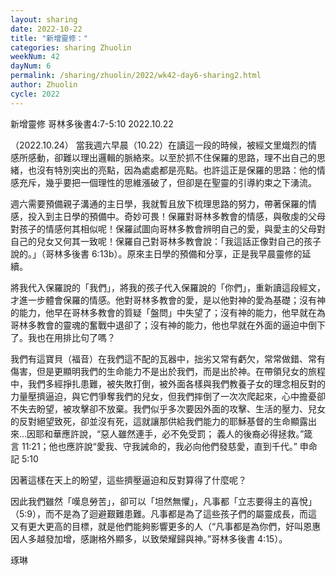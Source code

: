 ```yaml
---
layout: sharing
date: 2022-10-22
title: "新增靈修："
categories: sharing Zhuolin
weekNum: 42
dayNum: 6
permalink: /sharing/zhuolin/2022/wk42-day6-sharing2.html
author: Zhuolin
cycle: 2022
---  
```

新增靈修 哥林多後書4:7-5:10
2022.10.22

（2022.10.24）
當我週六早晨（10.22）在讀這一段的時候，被經文里熾烈的情感所感動，卻難以理出邏輯的脈絡來。以至於抓不住保羅的思路，理不出自己的思緒，也沒有特別突出的亮點，因為處處都是亮點。也許這正是保羅的思路：他的情感充斥，幾乎要把一個理性的思維漲破了，但卻是在聖靈的引導約束之下湧流。

週六需要預備親子溝通的主日學，我就暫且放下梳理思路的努力，帶著保羅的情感，投入到主日學的預備中。奇妙可畏！保羅對哥林多教會的情感，與敬虔的父母對孩子的情感何其相似呢！保羅試圖向哥林多教會辨明自己的愛，與愛主的父母對自己的兒女又何其一致呢！保羅自己對哥林多教會說：「我這話正像對自己的孩子說的。」（‭‭哥林多後書‬ ‭6‬:‭13b‬）。原來主日學的預備和分享，正是我早晨靈修的延續。

將我代入保羅說的「我們」，將我的孩子代入保羅說的「你們」，重新讀這段經文，才進一步體會保羅的情感。他對哥林多教會的愛，是以他對神的愛為基礎；沒有神的能力，他早在哥林多教會的質疑「盤問」中失望了；沒有神的能力，他早就在為哥林多教會的靈魂的奮戰中退卻了；沒有神的能力，他也早就在外面的逼迫中倒下了。我也在用排比句了嗎？

我們有這寶貝（福音）在我們這不配的瓦器中，拙劣又常有虧欠，常常做錯、常有傷害，但是更顯明我們的生命能力不是出於我們，而是出於神。在帶領兒女的旅程中，我們多經掙扎患難，被失敗打倒，被外面各樣與我們教養子女的理念相反對的力量壓擠逼迫，與它們爭奪我們的兒女，但我們摔倒了一次次爬起來，心中擔憂卻不失去盼望，被攻擊卻不放棄。我們似乎多次要因外面的攻擊、生活的壓力、兒女的反對絕望致死，卻並沒有死，這就讓那供給我們能力的耶穌基督的生命顯露出來…因耶和華應許說，“惡人雖然連手，必不免受罰； 義人的後裔必得拯救。”箴言‬ ‭11‬:‭21‬；他也應許說“愛我、守我誡命的，我必向他們發慈愛，直到千代。” 申命記‬ ‭5‬:‭10‬

因著這樣在天上的盼望，這些擠壓逼迫和反對算得了什麼呢？

因此我們雖然「嘆息勞苦」，卻可以「坦然無懼」，凡事都「立志要得主的喜悅」（5:9），而不是為了迴避艱難患難。凡事都是為了這些孩子們的屬靈成長，而這又有更大更高的目標，就是他們能夠影響更多的人（“凡事都是為你們，好叫恩惠因人多越發加增，感謝格外顯多，以致榮耀歸與神。”‭‭哥林多後書‬ ‭4‬:‭15‬）。

琢琳
